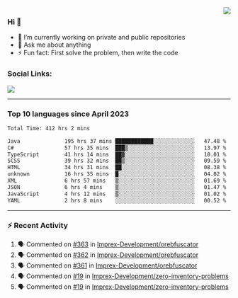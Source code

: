 <!--
<a href="https://wuffy.eu">
  <img align="right" src="https://github.com/ngloader/ngloader/blob/devcard/devcard.png" height="410" width="300" alt="NgLoader's Dev Card"/>
</a>
-->

<a href="https://wuffy.eu">
  <img align="right" src="https://github-readme-stats.vercel.app/api?username=ngloader&count_private=true&include_all_commits=true&show_icons=true&hide_rank=true&theme=dracula" />
</a>

### Hi 👋
- 🔭 I’m currently working on private and public repositories
- 💬 Ask me about anything
- ⚡ Fun fact: First solve the problem, then write the code

### Social Links:
<a href="https://discord.gg/jUtRU5Q">
  <img src="https://dcbadge.vercel.app/api/shield/128286216708685824?style=flat&theme=clean&compact=true" />
</a>

<!--
---

<div>
  <img src="https://github-readme-stats.vercel.app/api/wakatime?username=NgLoader&api_domain=wakapi.wuffy.dev&bg_color=282a36&title_color=ff6e96&icon_color=2F855A&text_color=ffffff&custom_title=Week%20Stats&layout=compact" />
</div>

---

<div>
  <img height="170" align="left" src="https://github-readme-stats.vercel.app/api?username=ngloader&count_private=true&include_all_commits=true&show_icons=true&theme=dracula" />
  <img src="https://github-readme-stats.vercel.app/api/top-langs/?username=ngloader&layout=compact&theme=dracula" />
</div>

---

<a href="https://github.com/ryo-ma/github-profile-trophy">
  <img width=800 src="https://github-profile-trophy.vercel.app/?username=ngloader&column=8&theme=dracula&no-frame=true"/>
</a>
-->

---

### Top 10 languages since April 2023

<!--START_SECTION:waka-->

```txt
Total Time: 412 hrs 2 mins

Java              195 hrs 37 mins ████████████░░░░░░░░░░░░░   47.48 %
C#                57 hrs 35 mins  ███▒░░░░░░░░░░░░░░░░░░░░░   13.97 %
TypeScript        41 hrs 14 mins  ██▓░░░░░░░░░░░░░░░░░░░░░░   10.01 %
SCSS              39 hrs 32 mins  ██▒░░░░░░░░░░░░░░░░░░░░░░   09.59 %
HTML              34 hrs 31 mins  ██░░░░░░░░░░░░░░░░░░░░░░░   08.38 %
unknown           16 hrs 35 mins  █░░░░░░░░░░░░░░░░░░░░░░░░   04.02 %
XML               6 hrs 57 mins   ▒░░░░░░░░░░░░░░░░░░░░░░░░   01.69 %
JSON              6 hrs 4 mins    ▒░░░░░░░░░░░░░░░░░░░░░░░░   01.47 %
JavaScript        4 hrs 12 mins   ▒░░░░░░░░░░░░░░░░░░░░░░░░   01.02 %
YAML              2 hrs 8 mins    ░░░░░░░░░░░░░░░░░░░░░░░░░   00.52 %
```

<!--END_SECTION:waka-->

---

### :zap: Recent Activity
<!--START_SECTION:activity-->
1. 🗣 Commented on [#363](https://github.com/Imprex-Development/orebfuscator/issues/363#issuecomment-2004355394) in [Imprex-Development/orebfuscator](https://github.com/Imprex-Development/orebfuscator)
2. 🗣 Commented on [#362](https://github.com/Imprex-Development/orebfuscator/issues/362#issuecomment-1989569468) in [Imprex-Development/orebfuscator](https://github.com/Imprex-Development/orebfuscator)
3. 🗣 Commented on [#361](https://github.com/Imprex-Development/orebfuscator/issues/361#issuecomment-1987217907) in [Imprex-Development/orebfuscator](https://github.com/Imprex-Development/orebfuscator)
4. 🗣 Commented on [#19](https://github.com/Imprex-Development/zero-inventory-problems/issues/19#issuecomment-1975386635) in [Imprex-Development/zero-inventory-problems](https://github.com/Imprex-Development/zero-inventory-problems)
5. 🗣 Commented on [#19](https://github.com/Imprex-Development/zero-inventory-problems/issues/19#issuecomment-1975226394) in [Imprex-Development/zero-inventory-problems](https://github.com/Imprex-Development/zero-inventory-problems)
<!--END_SECTION:activity-->

